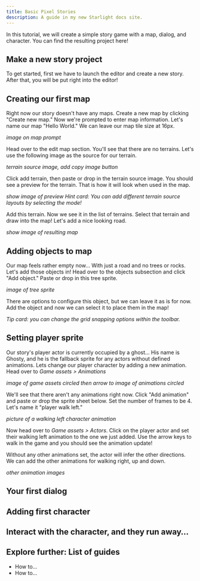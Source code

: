 ```yaml
---
title: Basic Pixel Stories
description: A guide in my new Starlight docs site.
---
```


In this tutorial, we will create a simple story game with a map, dialog, and character. You can find the resulting project here!

## Make a new story project

To get started, first we have to launch the editor and create a new story. After that, you will be put right into the editor!

## Creating our first map

Right now our story doesn't have any maps. Create a new map by clicking "Create new map." Now we're prompted to enter map information. Let's name our map "Hello World." We can leave our map tile size at 16px.

_image on map prompt_

Head over to the edit map section. You'll see that there are no terrains. Let's use the following image as the source for our terrain.

_terrain source image, add copy image button_

Click add terrain, then paste or drop in the terrain source image. You should see a preview for the terrain. That is how it will look when used in the map.

_show image of preview_
_Hint card: You can add different terrain source layouts by selecting the mode!_

Add this terrain. Now we see it in the list of terrains. Select that terrain and draw into the map! Let's add a nice looking road.

_show image of resulting map_

## Adding objects to map

Our map feels rather empty now... With just a road and no trees or rocks. Let's add those objects in! Head over to the objects subsection and click "Add object." Paste or drop in this tree sprite.

_image of tree sprite_

There are options to configure this object, but we can leave it as is for now. Add the object and now we can select it to place them in the map!

_Tip card: you can change the grid snapping options within the toolbar._

## Setting player sprite

Our story's player actor is currently occupied by a ghost... His name is Ghosty, and he is the fallback sprite for any actors without defined animations. Lets change our player character by adding a new animation. Head over to _Game assets > Animations_

_image of game assets circled then arrow to image of animations circled_

We'll see that there aren't any animations right now. Click "Add animation" and paste or drop the sprite sheet below. Set the number of frames to be 4. Let's name it "player walk left."

_picture of a walking left character animation_

Now head over to _Game assets > Actors_. Click on the player actor and set their walking left animation to the one we just added. Use the arrow keys to walk in the game and you should see the animation update!

Without any other animations set, the actor will infer the other directions. We can add the other animations for walking right, up and down.

_other animation images_

## Your first dialog

## Adding first character

## Interact with the character, and they run away…

## Explore further: List of guides

- How to…
- How to…
